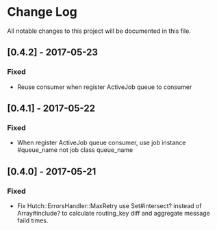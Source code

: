 # Change Log
All notable changes to this project will be documented in this file.

## [0.4.2] - 2017-05-23
### Fixed
- Reuse consumer when register ActiveJob queue to consumer


## [0.4.1] - 2017-05-22
### Fixed
- When register ActiveJob queue consumer, use job instance #queue_name not job class queue_name

## [0.4.0] - 2017-05-21
### Fixed
- Fix Hutch::ErrorsHandler::MaxRetry use Set#intersect? instead of Array#include? to 
calculate routing_key diff and aggregate message faild times.

